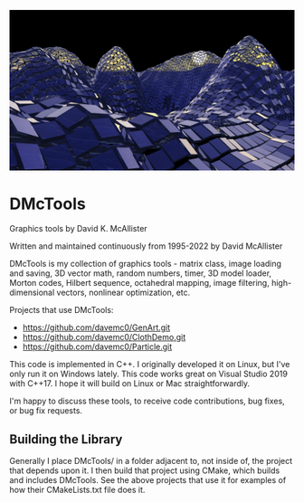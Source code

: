 ![Path traced glass waves](MountainWaves.jpg)

# DMcTools

Graphics tools by David K. McAllister

Written and maintained continuously from 1995-2022 by David McAllister

DMcTools is my collection of graphics tools - matrix class, image loading and saving, 3D vector math, random numbers, timer, 3D model loader, Morton codes, Hilbert sequence, octahedral mapping, image filtering, high-dimensional vectors, nonlinear optimization, etc.

Projects that use DMcTools:

* https://github.com/davemc0/GenArt.git
* https://github.com/davemc0/ClothDemo.git
* https://github.com/davemc0/Particle.git

This code is implemented in C++. I originally developed it on Linux, but I've only run it on Windows lately. This code works great on Visual Studio 2019 with C++17. I hope it will build on Linux or Mac straightforwardly.

I'm happy to discuss these tools, to receive code contributions, bug fixes, or bug fix requests.

Building the Library
--------------------

Generally I place DMcTools/ in a folder adjacent to, not inside of, the project that depends upon it. I then build that project using CMake, which builds and includes DMcTools. See the above projects that use it for examples of how their CMakeLists.txt file does it.
